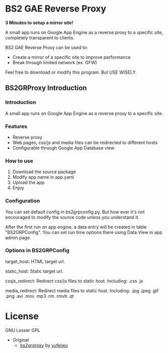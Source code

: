 # BS2 GAE Reverse Proxy

**3 Minutes to setup a mirror site!**

A small app runs on Google App Engine as a reverse proxy to a specific site, completely transparent to clients.

BS2 GAE Reverse Proxy can be used to:

- Create a mirror of a specific site to improve performance
- Break through limited network (ex. GFW)

Feel free to download or modify this program. But USE WISELY.

## BS2GRProxy Introduction

### Introduction
A small app runs on Google App Engine as a reverse proxy to a specific site.

### Features

- Reverse proxy
- Web pages, css/js and media files can be redirected to different hosts
- Configurable through Google App Database view

### How to use

1. Download the source package
2. Modify app name in app.yaml
3. Upload the app
4. Enjoy

### Configuration

You can set default config in bs2grpconfig.py. But how ever it's not encouraged to modify the source code unless you understand it.

After the first run on app engine, a data entry will be created in table "BS2GRPConfig". You can set run time options there using Data View in app admin page.

### Options in BS2GRPConfig
target_host: HTML target url.

static_host: Static target url.

cssjs_redirect: Redirect css/js files to static host. Including: .css .js

media_redirect: Redirect media files to static host. Including: .jpg .jpeg .gif .png .avi .mov .mp3 .rm .rmvb .qt

# License

GNU Lesser GPL

- Original
  - [bs2grproxy](https://code.google.com/p/bs2grproxy) by [yufeiwu](http://hi.baidu.com/ledzep2)
